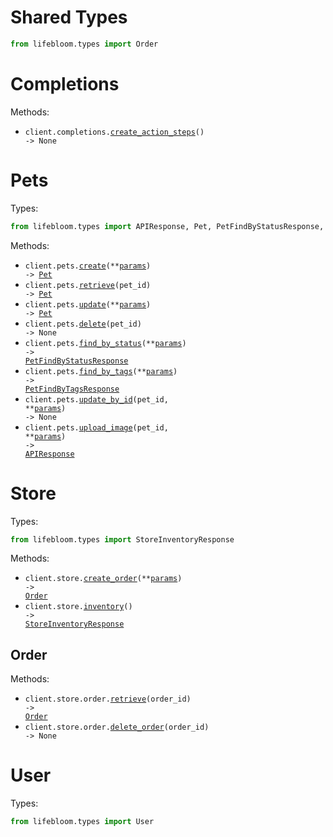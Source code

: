 # Shared Types

```python
from lifebloom.types import Order
```

# Completions

Methods:

- <code title="post /completion">client.completions.<a href="./src/lifebloom/resources/completions.py">create_action_steps</a>() -> None</code>

# Pets

Types:

```python
from lifebloom.types import APIResponse, Pet, PetFindByStatusResponse, PetFindByTagsResponse
```

Methods:

- <code title="post /pet">client.pets.<a href="./src/lifebloom/resources/pets.py">create</a>(\*\*<a href="src/lifebloom/types/pet_create_params.py">params</a>) -> <a href="./src/lifebloom/types/pet.py">Pet</a></code>
- <code title="get /pet/{petId}">client.pets.<a href="./src/lifebloom/resources/pets.py">retrieve</a>(pet_id) -> <a href="./src/lifebloom/types/pet.py">Pet</a></code>
- <code title="put /pet">client.pets.<a href="./src/lifebloom/resources/pets.py">update</a>(\*\*<a href="src/lifebloom/types/pet_update_params.py">params</a>) -> <a href="./src/lifebloom/types/pet.py">Pet</a></code>
- <code title="delete /pet/{petId}">client.pets.<a href="./src/lifebloom/resources/pets.py">delete</a>(pet_id) -> None</code>
- <code title="get /pet/findByStatus">client.pets.<a href="./src/lifebloom/resources/pets.py">find_by_status</a>(\*\*<a href="src/lifebloom/types/pet_find_by_status_params.py">params</a>) -> <a href="./src/lifebloom/types/pet_find_by_status_response.py">PetFindByStatusResponse</a></code>
- <code title="get /pet/findByTags">client.pets.<a href="./src/lifebloom/resources/pets.py">find_by_tags</a>(\*\*<a href="src/lifebloom/types/pet_find_by_tags_params.py">params</a>) -> <a href="./src/lifebloom/types/pet_find_by_tags_response.py">PetFindByTagsResponse</a></code>
- <code title="post /pet/{petId}">client.pets.<a href="./src/lifebloom/resources/pets.py">update_by_id</a>(pet_id, \*\*<a href="src/lifebloom/types/pet_update_by_id_params.py">params</a>) -> None</code>
- <code title="post /pet/{petId}/uploadImage">client.pets.<a href="./src/lifebloom/resources/pets.py">upload_image</a>(pet_id, \*\*<a href="src/lifebloom/types/pet_upload_image_params.py">params</a>) -> <a href="./src/lifebloom/types/api_response.py">APIResponse</a></code>

# Store

Types:

```python
from lifebloom.types import StoreInventoryResponse
```

Methods:

- <code title="post /store/order">client.store.<a href="./src/lifebloom/resources/store/store.py">create_order</a>(\*\*<a href="src/lifebloom/types/store_create_order_params.py">params</a>) -> <a href="./src/lifebloom/types/shared/order.py">Order</a></code>
- <code title="get /store/inventory">client.store.<a href="./src/lifebloom/resources/store/store.py">inventory</a>() -> <a href="./src/lifebloom/types/store_inventory_response.py">StoreInventoryResponse</a></code>

## Order

Methods:

- <code title="get /store/order/{orderId}">client.store.order.<a href="./src/lifebloom/resources/store/order.py">retrieve</a>(order_id) -> <a href="./src/lifebloom/types/shared/order.py">Order</a></code>
- <code title="delete /store/order/{orderId}">client.store.order.<a href="./src/lifebloom/resources/store/order.py">delete_order</a>(order_id) -> None</code>

# User

Types:

```python
from lifebloom.types import User
```
